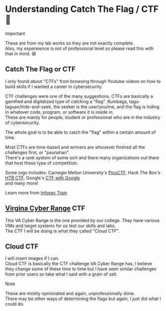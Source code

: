 # Understanding Catch The Flag / CTF :triangular_flag_on_post:
> [!IMPORTANT] 
> These are from my lab works so they are not exactly complete.<br />
> Also, my expereience is not of professional level so please read this with that in mind. :sweat_smile:

## Catch The Flag or CTF
I only found about "CTFs" from browsing through Youtube videos on how to build skills if I wanted a career in cybersecurity. <br />

CTF challenges were one of the many suggestions.
CTFs are basically a gamified and digitalized type of catching a "flag". Kumbaga, tagu-taguan/hide-and-seek, the seeker is the user/you/me, and the flag is hiding in whatever code, program, or software it is inside in.<br />
These are mainly for people, student or professional who are in the industry of cybersecurity. <br />

The whole goal is to be able to catch the "flag" within a certain amount of time. <br />

Most CTFs are time-based and winners are whovever finshed all the challenges first, or "paunahan". <br />
There's a rank system of some sort and there many organizations out there that host these type of competition.<br />

Some orgs includes: Carnegie Mellon University's [PicoCTF](https://www.picoctf.org/), Hack The Box's [HTB CTF](https://ctf.hackthebox.com/events/upcoming), Google's [CTF with Google](https://capturetheflag.withgoogle.com/) <br /> and many more!

Learn more from [Infosec Train](https://www.infosectrain.com/blog/a-beginners-guide-to-capture-the-flag-ctf-hacking/)

## [Virgina Cyber Range](https://www.virginiacyberrange.org/) CTF
This VA Cyber Range is the one provided by our college. They have various VMs and target systems for us test our skills and labs.<br />
The CTF I will be doing is what they called "Cloud CTF".<br />

## Cloud CTF
I will insert images if I can.<br />
Cloud CTF is basically the CTF challenge VA Cyber Range has, I believe they change some of these time to time but I have seen similar challenges from prior users so take what I said with a grain of salt.<br />

> [!NOTE] 
> These are mostly opnionated and again, unprofessionally done.<br />
> There may be other ways of determining the flags but again, I just did what I could do.
